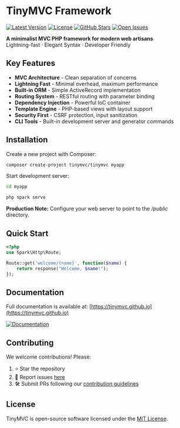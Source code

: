 # TinyMVC Framework

[![Latest Version](https://img.shields.io/github/v/release/tinymvc/tinymvc?style=flat-square)](https://github.com/tinymvc/tinymvc/releases)
[![License](https://img.shields.io/github/license/tinymvc/tinymvc?style=flat-square)](https://github.com/tinymvc/tinymvc/blob/main/LICENSE)
[![GitHub Stars](https://img.shields.io/github/stars/tinymvc/tinymvc?style=flat-square)](https://github.com/tinymvc/tinymvc/stargazers)
[![Open Issues](https://img.shields.io/github/issues-raw/tinymvc/tinymvc?style=flat-square)](https://github.com/tinymvc/issues)

**A minimalist MVC PHP framework for modern web artisans**  
Lightning-fast · Elegant Syntax · Developer Friendly

## Key Features

- **MVC Architecture** - Clean separation of concerns
- **Lightning Fast** - Minimal overhead, maximum performance
- **Built-in ORM** - Simple ActiveRecord implementation
- **Routing System** - RESTful routing with parameter binding
- **Dependency Injection** - Powerful IoC container
- **Template Engine** - PHP-based views with layout support
- **Security First** - CSRF protection, input sanitization
- **CLI Tools** - Built-in development server and generator commands

## Installation

Create a new project with Composer:

```bash
composer create-project tinymvc/tinymvc myapp

```

Start development server:

```bash
cd myapp

php spark serve

```

**Production Note:** Configure your web server to point to the */public* directory.

## Quick Start
```php
<?php
use Spark\Http\Route;

Route::get('welcome/{name}', function($name) {
    return response("Welcome, $name!");
});

```

## Documentation

Full documentation is available at: [https://tinymvc.github.io](https://tinymvc.github.io)

[![Documentation](https://img.shields.io/badge/docs-online-8A2BE2?style=for-the-badge&logo=gitbook)](https://tinymvc.github.io)

## Contributing

We welcome contributions! Please:

1. ⭐ Star the repository
2. 🐞 Report issues [here](https://github.com/tinymvc/issues)
3. 🛠 Submit PRs following our [contribution guidelines](https://tinymvc.github.io/contribution)

## License

TinyMVC is open-source software licensed under the [MIT License](https://github.com/tinymvc/tinymvc/blob/main/LICENSE).